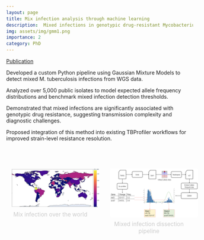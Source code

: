 ```yaml
---
layout: page
title: Mix infection analysis through machine learning
description:  Mixed infections in genotypic drug-resistant Mycobacterium tuberculosis
img: assets/img/gmm1.png
importance: 2
category: PhD
---
```


[Publication](https://www.nature.com/articles/s41598-023-44341-x)

Developed a custom Python pipeline using Gaussian Mixture Models to detect mixed M. tuberculosis infections from WGS data.

Analyzed over 5,000 public isolates to model expected allele frequency distributions and benchmark mixed infection detection thresholds.

Demonstrated that mixed infections are significantly associated with genotypic drug resistance, suggesting transmission complexity and diagnostic challenges.

Proposed integration of this method into existing TBProfiler workflows for improved strain-level resistance resolution.

<br>


<div style="display: flex; justify-content: center; gap: 2em; margin-top: 2em; text-align: center; flex-wrap: nowrap;">

  <div>
    <img src="/assets/img/gmm1.png" alt="TOAST Image 1" style="width: 450px; margin: 1em; border-radius: 4px;">
    <p style="color: #ccc; font-size: 0.95rem; margin-top: -0.5em;">Mix infection over the world</p>
  </div>

  <div>
    <img src="/assets/img/gmm2.png" alt="TOAST Image 2" style="width: 450px; margin: 1em; border-radius: 4px;">
    <p style="color: #ccc; font-size: 0.95rem; margin-top: -0.5em;">Mixed infection dissection pipeline</p>
  </div>

</div>
